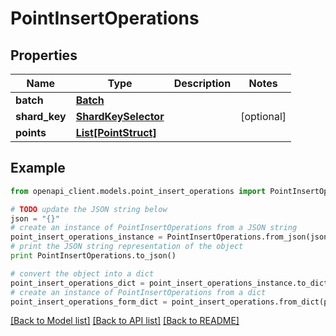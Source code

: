 # PointInsertOperations


## Properties
Name | Type | Description | Notes
------------ | ------------- | ------------- | -------------
**batch** | [**Batch**](Batch.md) |  | 
**shard_key** | [**ShardKeySelector**](ShardKeySelector.md) |  | [optional] 
**points** | [**List[PointStruct]**](PointStruct.md) |  | 

## Example

```python
from openapi_client.models.point_insert_operations import PointInsertOperations

# TODO update the JSON string below
json = "{}"
# create an instance of PointInsertOperations from a JSON string
point_insert_operations_instance = PointInsertOperations.from_json(json)
# print the JSON string representation of the object
print PointInsertOperations.to_json()

# convert the object into a dict
point_insert_operations_dict = point_insert_operations_instance.to_dict()
# create an instance of PointInsertOperations from a dict
point_insert_operations_form_dict = point_insert_operations.from_dict(point_insert_operations_dict)
```
[[Back to Model list]](../README.md#documentation-for-models) [[Back to API list]](../README.md#documentation-for-api-endpoints) [[Back to README]](../README.md)


